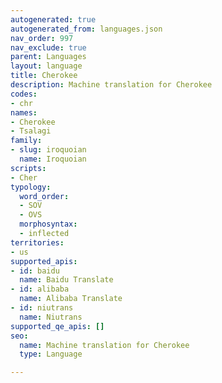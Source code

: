 ```yaml
---
autogenerated: true
autogenerated_from: languages.json
nav_order: 997
nav_exclude: true
parent: Languages
layout: language
title: Cherokee
description: Machine translation for Cherokee
codes:
- chr
names:
- Cherokee
- Tsalagi
family:
- slug: iroquoian
  name: Iroquoian
scripts:
- Cher
typology:
  word_order:
  - SOV
  - OVS
  morphosyntax:
  - inflected
territories:
- us
supported_apis:
- id: baidu
  name: Baidu Translate
- id: alibaba
  name: Alibaba Translate
- id: niutrans
  name: Niutrans
supported_qe_apis: []
seo:
  name: Machine translation for Cherokee
  type: Language

---
```


